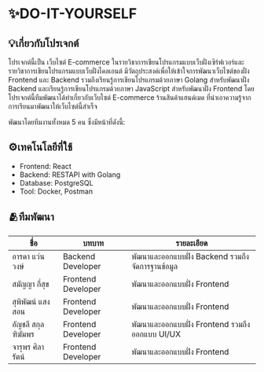 ﻿# ✨DO-IT-YOURSELF

## 💡เกี่ยวกับโปรเจกต์
โปรเจกต์นี้เป็น เว็บไซต์ E-commerce ในรายวิชาการเขียนโปรแกรมแบบเว็บฝั่งเซิร์ฟเวอร์และรายวิชาการเขียนโปรแกรมแบบเว็บฝั่งไคลเอนต์ มีวัตถุประสงค์เพื่อให้เข้าใจการพัฒนาเว็บไซต์ของฝั่ง Frontend และ Backend รวมถึงเรียนรู้การเขียนโปรแกรมด้วยภาษา Golang สำหรับพัฒนาฝั่ง Backend และเรียนรู้การเขียนโปรแกรมด้วยภาษา JavaScript สำหรับพัฒนาฝั่ง Frontend โดยโปรเจกต์นี้ทีมพัฒนาได้ทำเกี่ยวกับเว็บไซต์ E-commerce ร้านสินค้าแฮนด์เมด ที่นำเอาความรู้จากการเรียนมาพัฒนาให้เว็บไซต์นี้สำเร็จ

พัฒนาโดยทีมงานทั้งหมด 5 คน ซึ่งมีหน้าที่ดังนี้:

## ⚙️เทคโนโลยีที่ใช้
- Frontend: React
- Backend: RESTAPI with Golang
- Database: PostgreSQL
- Tool: Docker, Postman

## 🫂ทีมพัฒนา
| ชื่อ | บทบาท | รายละเอียด |
|------|------|----------|
| อารดา แว่นวงษ์ | Backend Developer | พัฒนาและออกแบบฝั่ง Backend รวมถึงจัดการฐานข้อมูล |
| สมัญญา กี่สุข | Frontend Developer | พัฒนาและออกแบบฝั่ง Frontend |
| สุพิพัฒน์ แสงสอน | Frontend Developer | พัฒนาและออกแบบฝั่ง Frontend |
| อัญชลี สกุลฑิฆัมพร | Frontend Developer | พัฒนาและออกแบบฝั่ง Frontend รวมถึงออกแบบ UI/UX |
| จารุพร ศิลารัตน์ | Frontend Developer | พัฒนาและออกแบบฝั่ง Frontend |



